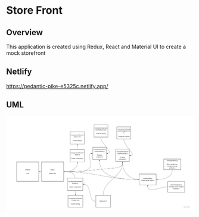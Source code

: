 # Store Front

## Overview
This application is created using Redux, React and Material UI to create a mock storefront

## Netlify
https://pedantic-pike-e5325c.netlify.app/

## UML
![](./Lab36UML.jpg)